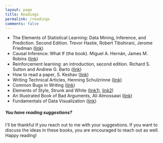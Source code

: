 ```yaml
---
layout: page
title: Readings
permalink: /readings
comments: false
---
```


<div class="row justify-content-between">
<div class="col-md-8 pr-5">

<ul class="list-group list-group-flush">
  <li class="list-group-item">The Elements of Statistical Learning: Data Mining, Inference, and Prediction. Second Edition. Trevor Hastie, Robert Tibshirani, Jerome Friedman (<a href="https://hastie.su.domains/ElemStatLearn/">link</a>)</li>
  <li class="list-group-item">Causal Inference: What If (the book). Miguel A. Hernán, James M. Robins (<a href="https://www.hsph.harvard.edu/miguel-hernan/causal-inference-book/">link</a>)</li>
  <li class="list-group-item">Reinforcement learning: an introduction, second edition. Richard S. Sutton and Andrew G. Barto (<a href="http://www.andrew.cmu.edu/course/10-703/textbook/BartoSutton.pdf">link</a>)</li>
  <li class="list-group-item">How to read a paper, S. Keshav (<a href="http://blizzard.cs.uwaterloo.ca/keshav/home/Papers/data/07/paper-reading.pdf">link</a>)</li>
  <li class="list-group-item">Writing Technical Articles, Henning Schulzrinne (<a href="https://www.cs.columbia.edu/~hgs/etc/writing-style.html">link</a>)</li>
  <li class="list-group-item">Common Bugs in Writing (<a href="https://www.cs.columbia.edu/~hgs/etc/writing-bugs.html">link</a>)</li>
  <li class="list-group-item">Elements of Style, Strunk and White (<a href="https://www.bartleby.com/141/index.html">link1</a>), <a href="http://www.jlakes.org/ch/web/The-elements-of-style.pdf">link2</a>)</li>
  <li class="list-group-item">An Illustrated Book of Bad Arguments, Ali Almossawi (<a href="https://bookofbadarguments.com/">link</a>)</li>
  <li class="list-group-item">Fundamentals of Data Visualization (<a href="https://serialmentor.com/dataviz/">link</a>)</li>
</ul>

</div>

<div class="col-md-4">

<div class="sticky-top sticky-top-80">
<h5>You have reading suggestions?</h5>

<p> I'll be thankful if you reach out to me with your suggestions. If you want to discuss the ideas in these books, you are encouraged to reach out as well. Happy reading!</p>

</div>
</div>
</div>
